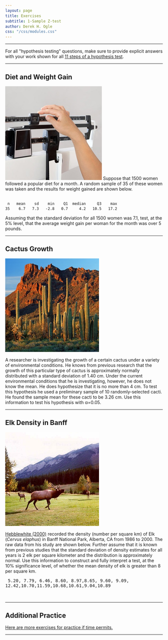 ```yaml
---
layout: page
title: Exercises
subtitle: 1-Sample Z-test
author: Derek H. Ogle
css: "/css/modules.css"
---
```


----

<div class="alert alert-success">For all "hypothesis testing" questions, make sure to provide explicit answers with your work shown for all <a href="../11-steps">11 steps of a hypothesis test</a>.
</div>

----

## Diet and Weight Gain
<img src="zimgs/taking-weight.jpg" alt="Cancer Cells" class="img-right">
Suppose that 1500 women followed a popular diet for a month.  A random sample of 35 of these women was taken and the results for weight gained are shown below.

<pre><code>
 n   mean    sd    min    Q1  median     Q3    max
35    6.7   7.3   -2.8   0.7     4.2   10.5   17.2 </code></pre>

Assuming that the standard deviation for all 1500 women was 7.1, test, at the 5% level, that the average weight gain per woman for the month was over 5 pounds.

----

## Cactus Growth
<img src="zimgs/cactus.jpg" alt="Cactus" class="img-right">

A researcher is investigating the growth of a certain cactus under a variety of environmental conditions. He knows from previous research that the growth of this particular type of cactus is approximately normally distributed with a standard deviation of 1.40 cm. Under the current environmental conditions that he is investigating, however, he does not know the mean. He does hypothesize that it is no more than 4 cm. To test this hypothesis he used a preliminary sample of 10 randomly-selected cacti. He found the sample mean for these cacti to be 3.26 cm. Use this information to test his hypothesis with &alpha;=0.05.

----

## Elk Density in Banff
<img src="zimgs/elk-inBanff.jpg" alt="Elk in Banff" class="img-right">

[Hebblewhite (2000)](http://www.carnivoreconservation.org/files/thesis/hebblewhite_2000_msc.pdf) recorded the density (number per square km) of Elk (*Cervus elaphus*) in Banff National Park, Alberta, CA from 1986 to 2000. The raw data from his study are shown below. Further assume that it is known from previous studies that the standard deviation of density estimates for all years is 2 elk per square kilometer and the distribution is approximately normal. Use this information to construct and fully interpret a test, at the 10% significance level, of whether the mean density of elk is greater than 8 per square km.

<pre>
 5.20, 7.79, 6.46, 8.60, 8.97,8.65, 9.60, 9.09,
12.42,10.70,11.59,10.68,10.61,9.04,10.89
</pre>

&nbsp;

----

## Additional Practice

[Here are more exercises for practice if time permits.](1SampleZ_CE2)

----
